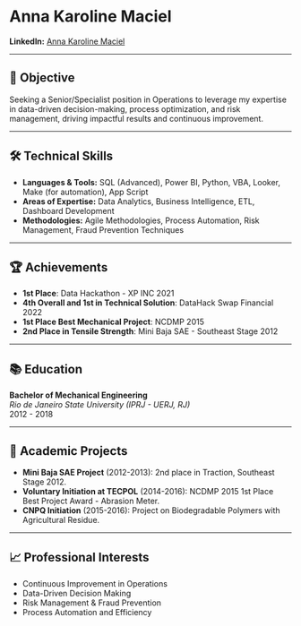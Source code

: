 # Anna Karoline Maciel

**LinkedIn:** [Anna Karoline Maciel](https://www.linkedin.com/in/annakmaciel/)  

---

## 🎯 **Objective**

Seeking a Senior/Specialist position in Operations to leverage my expertise in data-driven decision-making, process optimization, and risk management, driving impactful results and continuous improvement.

---

## 🛠 **Technical Skills**

- **Languages & Tools:** SQL (Advanced), Power BI, Python, VBA, Looker, Make (for automation), App Script
- **Areas of Expertise:** Data Analytics, Business Intelligence, ETL, Dashboard Development
- **Methodologies:** Agile Methodologies, Process Automation, Risk Management, Fraud Prevention Techniques

---

## 🏆 **Achievements**

- **1st Place**: Data Hackathon - XP INC 2021
- **4th Overall and 1st in Technical Solution**: DataHack Swap Financial 2022
- **1st Place Best Mechanical Project**: NCDMP 2015
- **2nd Place in Tensile Strength**: Mini Baja SAE - Southeast Stage 2012

---

## 📚 **Education**

**Bachelor of Mechanical Engineering**  
*Rio de Janeiro State University (IPRJ - UERJ, RJ)*  
2012 - 2018

---

## 🌱 **Academic Projects**

- **Mini Baja SAE Project** (2012-2013): 2nd place in Traction, Southeast Stage 2012.
- **Voluntary Initiation at TECPOL** (2014-2016): NCDMP 2015 1st Place Best Project Award - Abrasion Meter.
- **CNPQ Initiation** (2015-2016): Project on Biodegradable Polymers with Agricultural Residue.

---

## 📈 **Professional Interests**

- Continuous Improvement in Operations
- Data-Driven Decision Making
- Risk Management & Fraud Prevention
- Process Automation and Efficiency
